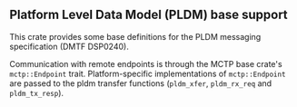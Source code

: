 Platform Level Data Model (PLDM) base support
---------------------------------------------

This crate provides some base definitions for the PLDM messaging specification
(DMTF DSP0240).

Communication with remote endpoints is through the MCTP base crate's
`mctp::Endpoint` trait. Platform-specific implementations of `mctp::Endpoint`
are passed to the pldm transfer functions (`pldm_xfer`, `pldm_rx_req` and
`pldm_tx_resp`).
